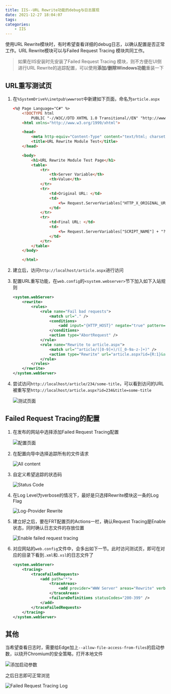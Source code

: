 ```yaml
---
title: IIS--URL Rewrite功能的debug与日志展现
date: 2021-12-27 18:04:07
tags:
categories:
    - IIS
---
```

使用URL Rewrite模块时，有时希望查看详细的debug日志，以确认配置是否正常工作。URL Rewrite模块可以与Failed Request Tracing 模块共同工作。
<!-- more -->
> 如果在IIS安装时先安装了Failed Request Tracing 模块，则不方便在UI侧进行URL Rewrite的追踪配置，可以使用**添加/删除Windows功能**重装一下 

## URL重写测试页

1. 在`%SystemDrive%\inetpub\wwwroot`中新建如下页面，命名为`article.aspx`

   ```aspx
   <%@ Page Language="C#" %>
       <!DOCTYPE html
           PUBLIC "-//W3C//DTD XHTML 1.0 Transitional//EN" "http://www.w3.org/TR/xhtml1/DTD/xhtml1-transitional.dtd">
       <html xmlns="http://www.w3.org/1999/xhtml">
   
       <head>
           <meta http-equiv="Content-Type" content="text/html; charset=utf-8" />
           <title>URL Rewrite Module Test</title>
       </head>
   
       <body>
           <h1>URL Rewrite Module Test Page</h1>
           <table>
               <tr>
                   <th>Server Variable</th>
                   <th>Value</th>
               </tr>
               <tr>
                   <td>Original URL: </td>
                   <td>
                       <%= Request.ServerVariables["HTTP_X_ORIGINAL_URL"] %>
                   </td>
               </tr>
               <tr>
                   <td>Final URL: </td>
                   <td>
                       <%= Request.ServerVariables["SCRIPT_NAME"] + "?" + Request.ServerVariables["QUERY_STRING"] %>
                   </td>
               </tr>
           </table>
       </body>
   
       </html>
   ```

2. 建立后，访问`http://localhost/article.aspx`进行访问

3. 配置URL重写功能，在`web.config`的`<system.webserver>`节下加入如下入站规则

   ```xml
   <system.webServer>
       <rewrite>
           <rules>
               <rule name="Fail bad requests">
                   <match url="." />
                   <conditions>
                       <add input="{HTTP_HOST}" negate="true" pattern="localhost" />
                   </conditions>
                   <action type="AbortRequest" />
               </rule>
               <rule name="Rewrite to article.aspx">
                   <match url="^article/([0-9]+)/([_0-9a-z-]+)" />
                   <action type="Rewrite" url="article.aspx?id={R:1}&amp;title={R:2}" />
               </rule>
           </rules>
       </rewrite>
   </system.webServer>
   ```

4. 尝试访问`http://localhost/article/234/some-title`，可以看到访问的URL被重写至`http://localhost/article.aspx?id=234&title=some-title`

   ![测试页面](/images/image-20211007110538631.png)

## Failed Request Tracing的配置

1. 在发布的网站中选择添加Failed Request Tracing配置

   ![配置页面](/images/image-20211007111205088.png)

2. 在配置向导中选择追踪所有的文件请求

   ![All content](/images/image-20211007111426858.png)

3. 自定义希望追踪的状态码

   ![Status Code](/images/image-20211007111520480.png)

4. 在Log Level为verbose的情况下，最好是只选择Rewrite模块这一条的Log Flag

   ![Log-Provider Rewrite](/images/image-20211007111719309.png)

5. 建立好之后，要在FRT配置页的Actions一栏，确认Request Tracing是Enable状态，同时确认日志文件的存放位置

   ![Enable failed request tracing](/images/image-20211007111911750.png)

6. 对应网站的`web.config`文件中，会多出如下一节。此时访问测试页，即可在对应的目录下看到`.xml`和`.xsl`的日志文件了

   ```xml
   <system.webServer>
       <tracing>
           <traceFailedRequests>
               <add path="*">
                   <traceAreas>
                       <add provider="WWW Server" areas="Rewrite" verbosity="Verbose" />
                   </traceAreas>
                   <failureDefinitions statusCodes="200-399" />
               </add>
           </traceFailedRequests>
       </tracing>
   </system.webServer>
   ```

   

## 其他

当希望查看日志时，需要给Edge加上`--allow-file-access-from-files`的启动参数，以绕开Chromium的安全策略，打开本地文件

![添加启动参数](/images/image-20211007112450180.png)

之后日志即可正常浏览

![Failed Request Tracing Log](/images/image-20211007112539300.png)


